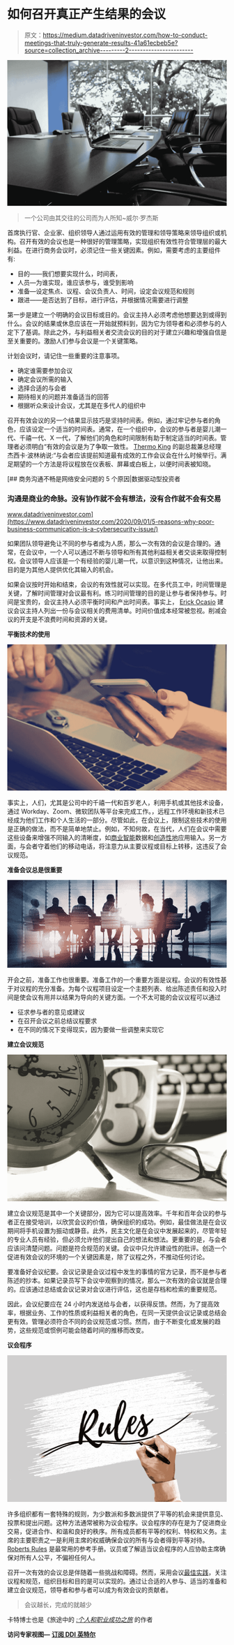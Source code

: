 # 如何召开真正产生结果的会议

> 原文：<https://medium.datadriveninvestor.com/how-to-conduct-meetings-that-truly-generate-results-41a61ecbeb5e?source=collection_archive---------2----------------------->

![](img/dc2962268e69f4d6785ccb553b139685.png)

> 一个公司由其交往的公司而为人所知~威尔·罗杰斯

首席执行官、企业家、组织领导人通过运用有效的管理和领导策略来领导组织或机构。召开有效的会议也是一种很好的管理策略，实现组织有效性符合管理层的最大利益。在进行商务会议时，必须记住一些关键因素。例如，需要考虑的主要组件有:

*   目的——我们想要实现什么，时间表，
*   人员—为谁实现，谁应该参与，谁受到影响
*   准备—设定焦点、议程、会议负责人、时间，设定会议规范和规则
*   跟进——是否达到了目标，进行评估，并根据情况需要进行调整

第一步是建立一个明确的会议目标或目的。会议主持人必须考虑他想要达到或得到什么。会议的结果或休息应该在一开始就预料到，因为它为领导者和必须参与的人定下了基调。除此之外，与利益相关者交流会议的目的对于建立兴趣和增强自信是至关重要的。激励人们参与会议是一个关键策略。

计划会议时，请记住一些重要的注意事项。

*   确定谁需要参加会议
*   确定会议所需的输入
*   选择合适的与会者
*   期待相关的问题并准备适当的回答
*   根据听众来设计会议，尤其是在多代人的组织中

召开有效会议的另一个结果显示技巧是坚持时间表。例如，通过牢记参与者的角色，应该设定一个适当的时间表。通常，在一个组织中，会议的参与者是婴儿潮一代、千禧一代、X 一代，了解他们的角色和时间限制有助于制定适当的时间表。管理者必须明白“有效的会议是为了争取一致性。 [Thermo King](https://www.thermoking.com/na/en.html) 的副总裁兼总经理杰西卡·波林纳说:“与会者应该提前知道最有成效的工作会议会在什么时候举行。满足期望的一个方法是将议程放在仪表板、屏幕或白板上，以便时间表被知晓。

[](https://www.datadriveninvestor.com/2020/09/01/5-reasons-why-poor-business-communication-is-a-cybersecurity-issue/) [## 商务沟通不畅是网络安全问题的 5 个原因|数据驱动型投资者

### 沟通是商业的命脉。没有协作就不会有想法，没有合作就不会有交易

www.datadriveninvestor.com](https://www.datadriveninvestor.com/2020/09/01/5-reasons-why-poor-business-communication-is-a-cybersecurity-issue/) 

如果团队领导避免让不同的参与者成为人质，那么一次有效的会议是合理的。通常，在会议中，一个人可以通过不断与领导和所有其他利益相关者交谈来取得控制权。会议领导人应该是一个有经验的婴儿潮一代，以意识到这种情况，让他出来。目的是为其他人提供优化其输入的机会。

如果会议按时开始和结束，会议的有效性就可以实现。在多代员工中，时间管理是关键，了解时间管理对会议最有利。练习时间管理的目的是让参与者保持参与。时间是宝贵的，会议主持人必须平衡时间和产出时间表。事实上， [Erick Ocasio](http://leadershipistricky.com/) 建议会议主持人列出一份与会议相关的费用清单。时间价值成本经常被忽视。削减会议的开支是不浪费时间和资源的关键。

**平衡技术的使用**

![](img/9cd584f4eeaa2795a024a7720e15081b.png)

事实上，人们，尤其是公司中的千禧一代和百岁老人，利用手机或其他技术设备，通过 Workday、Zoom、微软团队等平台来完成工作。，远程工作环境和新技术已经成为他们工作和个人生活的一部分。尽管如此，在会议上，限制这些技术的使用是正确的做法，而不是简单地禁止。例如，不知何故，在当代，人们在会议中需要这些设备来增强不同输入的清晰度，如[商业智能](https://medium.com/@drstevendcarter/how-to-maximize-organizational-results-using-business-intelligence-bi-tools-tips-and-46cc2181e671?source=friends_link&sk=d4e0f0969ff3c80ed5798c709cfcd28d)数据和[创造性地](https://medium.com/the-innovation/creative-and-critical-thinking-how-to-create-a-path-to-professional-and-personal-success-21e14a14febc)应用输入。另一方面，与会者守着他们的移动电话，将注意力从主要议程或目标上转移，这违反了会议规范。

**准备会议总是很重要**

![](img/318912595242612e12f6a3acc7824ac8.png)

开会之前，准备工作也很重要。准备工作的一个重要方面是议程。会议的有效性基于对议程的充分准备。为每个议程项目设定一个主题列表、给出陈述责任和投入时间是使会议有用并以结果为导向的关键方面。一个不太可能的会议议程可以通过

*   征求参与者的意见或建议
*   在召开会议之前总结议程要求
*   在不同的情况下变得现实，因为要做一些调整来实现它

**建立会议规范**

![](img/ec2b745f1236d39486d5d3f170fd0b2e.png)

建立会议规范是其中一个关键部分，因为它可以提高效率。千年和百年会议的参与者正在接受培训，以欣赏会议的价值，确保组织的成功。例如，最佳做法是在会议期间将手机设置为振动或静音。此外，民主文化是在会议中发展起来的，尽管年轻的专业人员有经验，但必须允许他们提出自己的想法和想法。更重要的是，与会者应该问清楚问题。问题是符合规范的关键。会议中只允许建设性的批评。创造一个促进有效会议的环境的一个关键因素是，除了议程之外，不推动任何讨论。

要准备好会议纪要。会议记录是会议过程中发生的事情的官方记录，而不是参与者陈述的抄本。如果记录员写下会议中观察到的情况，那么一次有效的会议就是合理的。应该通过总结或会议记录对会议进行评估，这也是存档和检索的重要规范。

因此，会议纪要应在 24 小时内发送给与会者，以获得反馈。然而，为了提高效率，根据业务、工作的性质或利益相关者的角色，在同一天提供会议记录或总结会更有效。管理必须符合不同的会议规范或习惯。然而，由于不断变化或发展的趋势，这些规范或惯例可能会随着时间的推移而改变。

**议会程序**

![](img/eecc5d036ca28fa1907e2d06b41c4bca.png)

许多组织都有一套特殊的规则，为少数派和多数派提供了平等的机会来提供意见、投票和提出问题。这种方法通常被称为议会程序。议会程序的存在是为了促进商业交易，促进合作、和谐和良好的秩序。所有成员都有平等的权利、特权和义务。主席的主要职责之一是利用主席的权威确保会议的所有与会者得到平等对待。 [Roberts Rules](https://www.amazon.com/Roberts-Rules-Order-Revised-Paperback/dp/030682020X) 是最常用的参考手册。议员或了解适当议会程序的人应协助主席确保对所有人公平，不偏袒任何人。

召开一次有效的会议总是伴随着一些挑战和障碍。然而，采用会议[最佳实践](https://www.inc.com/david-finkel/5-meeting-best-practices-every-leader-should-follow.html#:~:text=%205%20Best%20Meeting%20Practices%20Every%20Leader%20Should,start%20the%20meeting%20strong.%20This%20means...%20More%20)，关注议程和规范，组织目标和目的是可以实现的。通过让合适的人参与、适当的准备和建立会议规范，领导者和参与者可以成为有效会议的贡献者。

> 会议越长，完成的就越少

卡特博士也是《旅途中的 [*:个人和职业成功之旅*](https://a.co/d/fICMmWn) 的作者

**访问专家视图—** [**订阅 DDI 英特尔**](https://datadriveninvestor.com/ddi-intel)